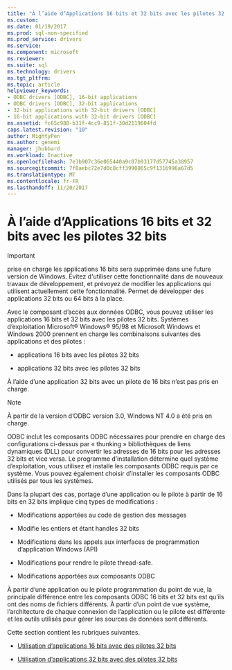 ```yaml
---
title: "À l’aide d’Applications 16 bits et 32 bits avec les pilotes 32 bits | Documents Microsoft"
ms.custom: 
ms.date: 01/19/2017
ms.prod: sql-non-specified
ms.prod_service: drivers
ms.service: 
ms.component: microsoft
ms.reviewer: 
ms.suite: sql
ms.technology: drivers
ms.tgt_pltfrm: 
ms.topic: article
helpviewer_keywords:
- ODBC drivers [ODBC], 16-bit applications
- ODBC drivers [ODBC], 32-bit applications
- 32-bit applications with 32-bit drivers [ODBC]
- 16-bit applications with 32-bit drivers [ODBC]
ms.assetid: fc65c988-b31f-4cc9-851f-30d2119604fd
caps.latest.revision: "10"
author: MightyPen
ms.author: genemi
manager: jhubbard
ms.workload: Inactive
ms.openlocfilehash: 7e3b907c36e065440a9c07b93177d57745a38957
ms.sourcegitcommit: 7f8aebc72e7d0c8cff3990865c9f1316996a67d5
ms.translationtype: MT
ms.contentlocale: fr-FR
ms.lasthandoff: 11/20/2017
---
```

# <a name="using-16-bit-and-32-bit-applications-with-32-bit-drivers"></a>À l’aide d’Applications 16 bits et 32 bits avec les pilotes 32 bits
> [!IMPORTANT]  
>  prise en charge les applications 16 bits sera supprimée dans une future version de Windows. Évitez d'utiliser cette fonctionnalité dans de nouveaux travaux de développement, et prévoyez de modifier les applications qui utilisent actuellement cette fonctionnalité. Permet de développer des applications 32 bits ou 64 bits à la place.  
  
 Avec le composant d’accès aux données ODBC, vous pouvez utiliser les applications 16 bits et 32 bits avec les pilotes 32 bits. Systèmes d’exploitation Microsoft® Windows® 95/98 et Microsoft Windows et Windows 2000 prennent en charge les combinaisons suivantes des applications et des pilotes :  
  
-   applications 16 bits avec les pilotes 32 bits  
  
-   applications 32 bits avec les pilotes 32 bits  
  
 À l’aide d’une application 32 bits avec un pilote de 16 bits n’est pas pris en charge.  
  
> [!NOTE]  
>  À partir de la version d’ODBC version 3.0, Windows NT 4.0 a été pris en charge.  
  
 ODBC inclut les composants ODBC nécessaires pour prendre en charge des configurations ci-dessus par « thunking » bibliothèques de liens dynamiques (DLL) pour convertir les adresses de 16 bits pour les adresses 32 bits et vice versa. Le programme d’installation détermine quel système d’exploitation, vous utilisez et installe les composants ODBC requis par ce système. Vous pouvez également choisir d’installer les composants ODBC utilisés par tous les systèmes.  
  
 Dans la plupart des cas, portage d’une application ou le pilote à partir de 16 bits en 32 bits implique cinq types de modifications :  
  
-   Modifications apportées au code de gestion des messages  
  
-   Modifie les entiers et étant handles 32 bits  
  
-   Modifications dans les appels aux interfaces de programmation d’application Windows (API)  
  
-   Modifications pour rendre le pilote thread-safe.  
  
-   Modifications apportées aux composants ODBC  
  
 À partir d’une application ou le pilote programmation du point de vue, la principale différence entre les composants ODBC 16 bits et 32 bits est qu’ils ont des noms de fichiers différents. À partir d’un point de vue système, l’architecture de chaque connexion de l’application ou le pilote est différente et les outils utilisés pour gérer les sources de données sont différents.  
  
 Cette section contient les rubriques suivantes.  
  
-   [Utilisation d’applications 16 bits avec des pilotes 32 bits](../../odbc/microsoft/using-16-bit-applications-with-32-bit-drivers.md)  
  
-   [Utilisation d’applications 32 bits avec des pilotes 32 bits](../../odbc/microsoft/using-32-bit-applications-with-32-bit-drivers.md)
